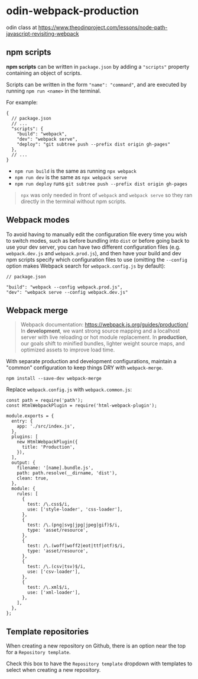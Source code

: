 # odin-webpack-production
odin class at 
https://www.theodinproject.com/lessons/node-path-javascript-revisiting-webpack

## npm scripts
**npm scripts** can be written in `package.json` by adding a `"scripts"` property containing an object of scripts.

Scripts can be written in the form `"name": "command"`, and are executed by running `npm run <name>` in the terminal. 

For example:
```
{
  // package.json
  // ...
  "scripts": {
    "build": "webpack",
    "dev": "webpack serve",
    "deploy": "git subtree push --prefix dist origin gh-pages"
  },
  // ...
}
```
- `npm run build` is the same as running `npx webpack`
- `npm run dev` is the same as `npx webpack serve`
- `npm run deploy` runs `git subtree push --prefix dist origin gh-pages`
> `npx` was only needed in front of `webpack` and `webpack serve` so they ran directly in the terminal without npm scripts.

## Webpack modes
To avoid having to manually edit the configuration file every time you wish to switch modes, such as before bundling into `dist` or before going back to use your dev server, you can have two different configuration files (e.g. `webpack.dev.js` and `webpack.prod.js`), and then have your build and dev npm scripts specify which configuration files to use (omitting the `--config` option makes Webpack search for `webpack.config.js` by default):
```
// package.json

"build": "webpack --config webpack.prod.js",
"dev": "webpack serve --config webpack.dev.js"

```
## Webpack merge
> Webpack documentation: https://webpack.js.org/guides/production/
In **development**, we want strong source mapping and a localhost server with live reloading or hot module replacement.
In **production**, our goals shift to minified bundles, lighter weight source maps, and optimized assets to improve load time.

With separate production and development configurations, maintain a "common" configuration to keep things DRY with `webpack-merge`.
```
npm install --save-dev webpack-merge
```
Replace `webpack.config.js` with `webpack.common.js`:
```
const path = require('path');
const HtmlWebpackPlugin = require('html-webpack-plugin');

module.exports = {
  entry: {
    app: './src/index.js',
  },
  plugins: [
    new HtmlWebpackPlugin({
      title: 'Production',
    }),
  ],
  output: {
    filename: '[name].bundle.js',
    path: path.resolve(__dirname, 'dist'),
    clean: true,
  },
  module: {
    rules: [
      {
        test: /\.css$/i,
        use: ['style-loader', 'css-loader'],
      },
      {
        test: /\.(png|svg|jpg|jpeg|gif)$/i,
        type: 'asset/resource',
      },
      {
        test: /\.(woff|woff2|eot|ttf|otf)$/i,
        type: 'asset/resource',
      },
      {
        test: /\.(csv|tsv)$/i,
        use: ['csv-loader'],
      },
      {
        test: /\.xml$/i,
        use: ['xml-loader'],
      },
    ],
  },
};
```



## Template repositories
When creating a new repository on Github, there is an option near the top for a `Repository template`.

Check this box to have the `Repository template` dropdown with templates to select when creating a new repository.